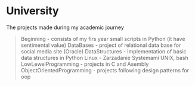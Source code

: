 # University
The projects made during my academic journey
> Beginning - consists of my firs year small scripts in Python (it have sentimental value)
> DataBases - project of relational data base for social media site (Oracle)
> DataStructures - Implementation of basic data structures in Python
> Linux - Zarzadanie Systemami UNIX, bash
> LowLewelProgramming - projects in C and Asembly
> ObjectOrientedProgramming - projects following design patterns for oop
